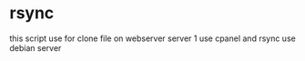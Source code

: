 rsync
=====

this script use for clone file on webserver
server 1 use cpanel and rsync use debian server
